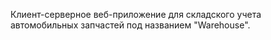 Клиент-серверное веб-приложение для складского учета автомобильных запчастей под названием "Warehouse". 

